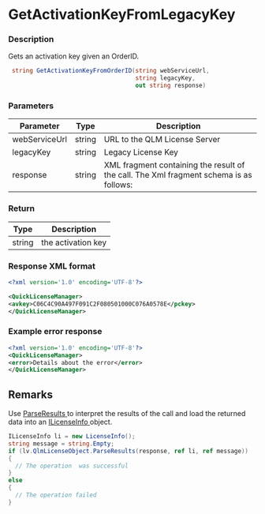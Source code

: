 # GetActivationKeyFromLegacyKey

### Description

Gets an activation key given an OrderID.

```csharp
 string GetActivationKeyFromOrderID(string webServiceUrl, 
                                    string legacyKey, 
                                    out string response)
```

### Parameters

| Parameter     |  Type  | Description                                                                            |
| ------------- | :----: | -------------------------------------------------------------------------------------- |
| webServiceUrl | string | URL to the QLM License Server                                                          |
| legacyKey     | string | Legacy License Key                                                                     |
| response      | string | XML fragment containing the result of the call. The Xml fragment schema is as follows: |

### Return

| Type   | Description        |
| ------ | ------------------ |
| string | the activation key |

### Response XML format

```xml
<?xml version='1.0' encoding='UTF-8'?>

<QuickLicenseManager>
<avkey>C06C4C90A497F091C2F080501000C076A0578E</pckey>
</QuickLicenseManager>
```

### Example error response

```xml
<?xml version='1.0' encoding='UTF-8'?>
<QuickLicenseManager>
<error>Details about the error</error>
</QuickLicenseManager>
```

## Remarks

Use [ParseResults ](../../iqlmcustomerinfo/methods/parseresults.md)to interpret the results of the call and load the returned data into an [ILicenseInfo ](../../ilicenseinfo/)object.

```csharp
ILicenseInfo li = new LicenseInfo();
string message = string.Empty;
if (lv.QlmLicenseObject.ParseResults(response, ref li, ref message))
{
  // The operation  was successful	
}
else
{
  // The operation failed
}
```
